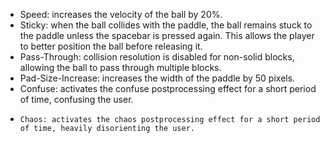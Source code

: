 
- Speed: increases the velocity of the ball by 20%.
- Sticky: when the ball collides with the paddle, the ball remains stuck to the paddle unless the spacebar is pressed again. This allows the player to better position the ball before releasing it.
- Pass-Through: collision resolution is disabled for non-solid blocks, allowing the ball to pass through multiple blocks.
- Pad-Size-Increase: increases the width of the paddle by 50 pixels.
- Confuse: activates the confuse postprocessing effect for a short period of time, confusing the user.
-     Chaos: activates the chaos postprocessing effect for a short period of time, heavily disorienting the user.
